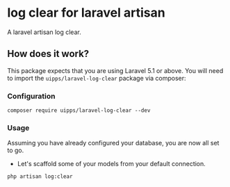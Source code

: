 # log clear for laravel artisan
  A laravel artisan log clear. 
  
## How does it work?

This package expects that you are using Laravel 5.1 or above.
You will need to import the `uipps/laravel-log-clear` package via composer:

### Configuration

```shell
composer require uipps/laravel-log-clear --dev
```

### Usage

Assuming you have already configured your database, you are now all set to go.

- Let's scaffold some of your models from your default connection.

```shell
php artisan log:clear
```
